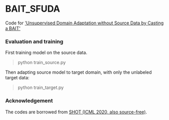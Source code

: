 # BAIT_SFUDA

Code for ['Unsupervised Domain Adaptation without Source Data by Casting a BAIT'](https://arxiv.org/abs/2010.12427)



### Evaluation and training


First training model on the source data.

> python train_source.py

Then adapting source model to target domain, with only the unlabeled target data:

> python train_target.py

### Acknowledgement

The codes are borrowed from [SHOT (ICML 2020, also source-free)](https://github.com/tim-learn/SHOT).


